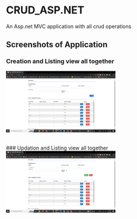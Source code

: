 # CRUD_ASP.NET
An Asp.net MVC application with all crud operations

## Screenshots of Application

### Creation and Listing view all together
<img
  src="https://github.com/rahulsahni849/CRUD_ASP.NET/blob/master/temp_images/creating.png"
  alt="Alt text"
  title="Optional title"
  style="display: inline-block; margin: 0 auto;  max-width: 300px">


<br>
### Updation and Listing view all together
<img
  src="https://github.com/rahulsahni849/CRUD_ASP.NET/blob/master/temp_images/updating.png"
  alt="Alt text"
  title="Optional title"
  style="display: inline-block; margin: 0 auto;  max-width: 300px">

